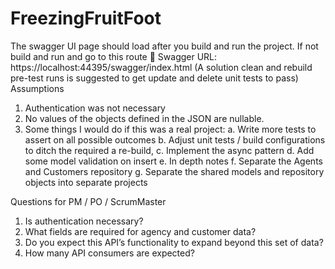 # FreezingFruitFoot
The swagger UI page should load after you build and run the project. If not build and run and go to this route  Swagger URL: https://localhost:44395/swagger/index.html
(A solution clean and rebuild pre-test runs is suggested to get update and delete unit tests to pass)
Assumptions
1.	Authentication was not necessary
2.	No values of the objects defined in the JSON are nullable. 
3.	Some things I would do if this was a real project: 
a.	Write more tests to assert on all possible outcomes 
b.	Adjust unit tests / build configurations to ditch the required a re-build,
c.	Implement the async pattern
d.	Add some model validation on insert
e.	In depth notes
f.	Separate the Agents and Customers repository
g.	Separate the shared models and repository objects into separate projects

Questions for PM / PO / ScrumMaster
1.	Is authentication necessary?
2.	What fields are required for agency and customer data?
3.	Do you expect this API’s functionality to expand beyond this set of data?
4.	How many API consumers are expected?
